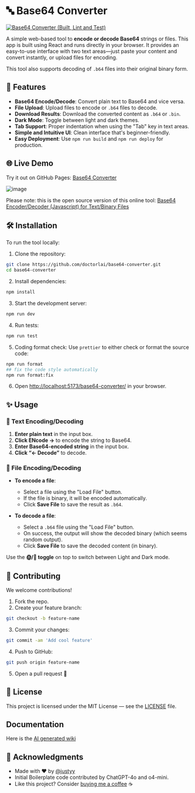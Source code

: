 # 🔤 Base64 Converter
[![Base64 Converter (Built, Lint and Test)](https://github.com/DoctorLai/base64-converter/actions/workflows/ci.yaml/badge.svg)](https://github.com/DoctorLai/base64-converter/actions/workflows/ci.yaml)
 
A simple web-based tool to **encode or decode Base64** strings or files. This app is built using React and runs directly in your browser. It provides an easy-to-use interface with two text areas—just paste your content and convert instantly, or upload files for encoding.
 
This tool also supports decoding of `.b64` files into their original binary form.

## 🚀 Features

- **Base64 Encode/Decode**: Convert plain text to Base64 and vice versa.  
- **File Upload**: Upload files to encode or `.b64` files to decode.
- **Download Results**: Download the converted content as `.b64` or `.bin`.  
- **Dark Mode**: Toggle between light and dark themes.  
- **Tab Support**: Proper indentation when using the "Tab" key in text areas.  
- **Simple and Intuitive UI**: Clean interface that's beginner-friendly.  
- **Easy Deployment**: Use `npm run build` and `npm run deploy` for production.  
 
## 🌐 Live Demo
 
Try it out on GitHub Pages: [Base64 Converter](https://doctorlai.github.io/base64-converter/)

![image](https://github.com/user-attachments/assets/d17ed6ea-eef5-4616-8025-07a2ce861013)

Please note: this is the open source version of this online tool: [Base64 Encoder/Decoder (Javascript) for Text/Binary Files](https://rot47.net/base64encoder.html)

## 🛠 Installation
 
To run the tool locally:
 
1. Clone the repository:
```bash
git clone https://github.com/doctorlai/base64-converter.git
cd base64-converter
```
 
2. Install dependencies:
```bash
npm install
```

3. Start the development server:
```bash
npm run dev
```

4. Run tests:
```bash
npm run test
```

5. Coding format check:
Use `prettier` to either check or format the source code:

```bash
npm run format
## fix the code style automatically
npm run format:fix
```

6. Open [http://localhost:5173/base64-converter/](http://localhost:5173/base64-converter/) in your browser.

## ✨ Usage

### 📄 Text Encoding/Decoding

1. **Enter plain text** in the input box.
2. **Click ENcode →** to encode the string to Base64.
3. **Enter Base64-encoded string** in the input box.
4. **Click “← Decode”** to decode.

### 📁 File Encoding/Decoding

- **To encode a file**:
  - Select a file using the "Load File" button.
  - If the file is binary, it will be encoded automatically.
  - Click **Save File** to save the result as `.b64`.

- **To decode a file**:
  - Select a `.b64` file using the "Load File" button.
  - On success, the output will show the decoded binary (which seems random output).
  - Click **Save File** to save the decoded content (in binary).

Use the **🌞/🌙 toggle** on top to switch between Light and Dark mode.

## 🤝 Contributing

We welcome contributions!
 
1. Fork the repo.
2. Create your feature branch:
```bash
git checkout -b feature-name
```

3. Commit your changes:
```bash
git commit -am 'Add cool feature'
```

4. Push to GitHub:
```bash
git push origin feature-name
```

5. Open a pull request 🚀  

## 📄 License

This project is licensed under the MIT License — see the [LICENSE](LICENSE) file.

## Documentation

Here is the [AI generated wiki](https://deepwiki.com/DoctorLai/base64-converter)
 
## 🙏 Acknowledgments

- Made with ❤️ by [@justyy](https://github.com/doctorlai)
- Initial Boilerplate code contributed by ChatGPT-4o and o4-mini.
- Like this project? Consider [buying me a coffee](https://justyy.com/out/bmc) ☕  
